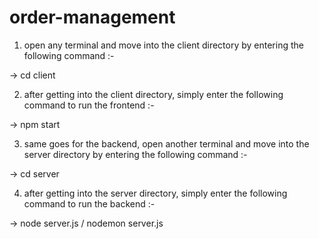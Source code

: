 # order-management

1. open any terminal and move into the client directory by entering the following command :-

-> cd client

2.  after getting into the client directory, simply enter the following command to run the frontend :-

-> npm start

3. same goes for the backend, open another terminal and move into the server directory by entering the following command :-

-> cd server

4. after getting into the server directory, simply enter the following command to run the backend :-

-> node server.js / nodemon server.js
